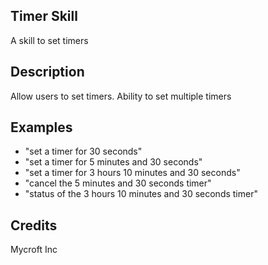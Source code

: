 ## Timer Skill
A skill to set timers

## Description 
Allow users to set timers. Ability to set multiple timers

## Examples 
* "set a timer for 30 seconds"
* "set a timer for 5 minutes and 30 seconds"
* "set a timer for 3 hours 10 minutes and 30 seconds"
* "cancel the 5 minutes and 30 seconds timer"
* "status of the 3 hours 10 minutes and 30 seconds timer"

## Credits 
Mycroft Inc
